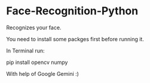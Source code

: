 # Face-Recognition-Python
Recognizes your face.

You need to install some packges first before running it.

In Terminal run:

pip install opencv numpy

With help of Google Gemini :)
